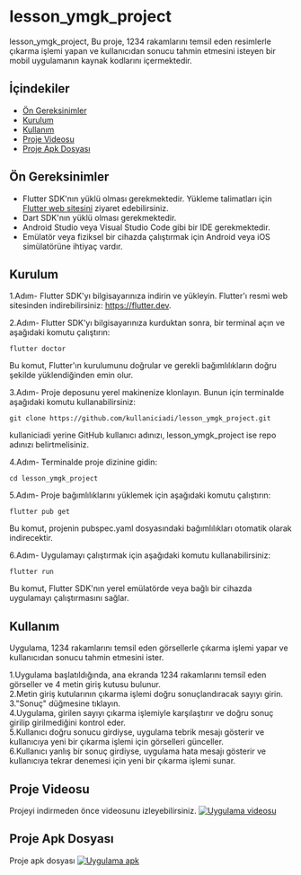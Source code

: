 # lesson_ymgk_project

lesson_ymgk_project, Bu proje, 1234 rakamlarını temsil eden resimlerle çıkarma işlemi yapan ve kullanıcıdan sonucu tahmin etmesini isteyen bir mobil uygulamanın kaynak kodlarını içermektedir.



## İçindekiler
- [Ön Gereksinimler](#ön-gereksinimler)
- [Kurulum](#kurulum)
- [Kullanım](#kullanım)
- [Proje Videosu](#proje-videosu)
- [Proje Apk Dosyası](#proje-apk-dosyası)


## Ön Gereksinimler

- Flutter SDK'nın yüklü olması gerekmektedir. Yükleme talimatları için [Flutter web sitesini](https://flutter.dev) ziyaret edebilirsiniz.
- Dart SDK'nın yüklü olması gerekmektedir.
- Android Studio veya Visual Studio Code gibi bir IDE gerekmektedir.
- Emülatör veya fiziksel bir cihazda çalıştırmak için Android veya iOS simülatörüne ihtiyaç vardır.

## Kurulum
1.Adım- Flutter SDK'yı bilgisayarınıza indirin ve yükleyin. Flutter'ı resmi web sitesinden indirebilirsiniz: https://flutter.dev.

2.Adım- Flutter SDK'yı bilgisayarınıza kurduktan sonra, bir terminal açın ve aşağıdaki komutu çalıştırın:

`flutter doctor`

Bu komut, Flutter'ın kurulumunu doğrular ve gerekli bağımlılıkların doğru şekilde yüklendiğinden emin olur.

3.Adım- Proje deposunu yerel makinenize klonlayın. Bunun için terminalde aşağıdaki komutu kullanabilirsiniz:

`git clone https://github.com/kullaniciadi/lesson_ymgk_project.git`

kullaniciadi yerine GitHub kullanıcı adınızı, lesson_ymgk_project ise repo adınızı belirtmelisiniz.

4.Adım- Terminalde proje dizinine gidin:

`cd lesson_ymgk_project`

5.Adım- Proje bağımlılıklarını yüklemek için aşağıdaki komutu çalıştırın:

`flutter pub get`

Bu komut, projenin pubspec.yaml dosyasındaki bağımlılıkları otomatik olarak indirecektir.

6.Adım- Uygulamayı çalıştırmak için aşağıdaki komutu kullanabilirsiniz:

`flutter run`

Bu komut, Flutter SDK'nın yerel emülatörde veya bağlı bir cihazda uygulamayı çalıştırmasını sağlar.

## Kullanım

Uygulama, 1234 rakamlarını temsil eden görsellerle çıkarma işlemi yapar ve kullanıcıdan sonucu tahmin etmesini ister.

1.Uygulama başlatıldığında, ana ekranda 1234 rakamlarını temsil eden görseller ve 4 metin giriş kutusu bulunur.<br>
2.Metin giriş kutularının çıkarma işlemi doğru sonuçlandıracak sayıyı girin.<br>
3."Sonuç" düğmesine tıklayın.<br>
4.Uygulama, girilen sayıyı çıkarma işlemiyle karşılaştırır ve doğru sonuç girilip girilmediğini kontrol eder.<br>
5.Kullanıcı doğru sonucu girdiyse, uygulama tebrik mesajı gösterir ve kullanıcıya yeni bir çıkarma işlemi için görselleri günceller.<br>
6.Kullanıcı yanlış bir sonuç girdiyse, uygulama hata mesajı gösterir ve kullanıcıya tekrar denemesi için yeni bir çıkarma işlemi sunar.

## Proje Videosu

Projeyi indirmeden önce videosunu izleyebilirsiniz.
[![Uygulama videosu](https://drive.google.com/file/d/1XAVMoCa7R6c6sPa0zMuzQRDRxHhHokfl/view?usp=sharing)](https://drive.google.com/file/d/1ub8mAbAaHOyJkLyk1CxNM98fUmm5lkPD/view?usp=sharing)


## Proje Apk Dosyası

Proje apk dosyası
[![Uygulama apk]()](https://drive.google.com/file/d/170oarnVwapswEZOMmFfqd2f0RryLTpoW/view?usp=sharing)

